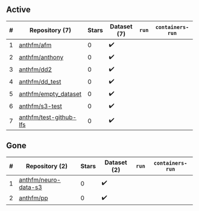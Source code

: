 ## Active
| # | Repository (7) | Stars | Dataset (7) | `run` | `containers-run` |
| --- | --- | --- | --- | --- | --- |
| 1 | [anthfm/afm](https://github.com/anthfm/afm) | 0 | :heavy_check_mark: |  |  |
| 2 | [anthfm/anthony](https://github.com/anthfm/anthony) | 0 | :heavy_check_mark: |  |  |
| 3 | [anthfm/dd2](https://github.com/anthfm/dd2) | 0 | :heavy_check_mark: |  |  |
| 4 | [anthfm/dd_test](https://github.com/anthfm/dd_test) | 0 | :heavy_check_mark: |  |  |
| 5 | [anthfm/empty_dataset](https://github.com/anthfm/empty_dataset) | 0 | :heavy_check_mark: |  |  |
| 6 | [anthfm/s3-test](https://github.com/anthfm/s3-test) | 0 | :heavy_check_mark: |  |  |
| 7 | [anthfm/test-github-lfs](https://github.com/anthfm/test-github-lfs) | 0 | :heavy_check_mark: |  |  |

## Gone
| # | Repository (2) | Stars | Dataset (2) | `run` | `containers-run` |
| --- | --- | --- | --- | --- | --- |
| 1 | [anthfm/neuro-data-s3](https://github.com/anthfm/neuro-data-s3) | 0 | :heavy_check_mark: |  |  |
| 2 | [anthfm/pp](https://github.com/anthfm/pp) | 0 | :heavy_check_mark: |  |  |
